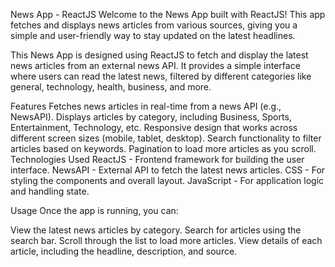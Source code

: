 News App - ReactJS
Welcome to the News App built with ReactJS! This app fetches and displays news articles from various sources, giving you a simple and user-friendly way to stay updated on the latest headlines.

This News App is designed using ReactJS to fetch and display the latest news articles from an external news API. It provides a simple interface where users can read the latest news, filtered by different categories like general, technology, health, business, and more.

Features
Fetches news articles in real-time from a news API (e.g., NewsAPI).
Displays articles by category, including Business, Sports, Entertainment, Technology, etc.
Responsive design that works across different screen sizes (mobile, tablet, desktop).
Search functionality to filter articles based on keywords.
Pagination to load more articles as you scroll.
Technologies Used
ReactJS - Frontend framework for building the user interface.
NewsAPI - External API to fetch the latest news articles.
CSS - For styling the components and overall layout.
JavaScript - For application logic and handling state.

Usage
Once the app is running, you can:

View the latest news articles by category.
Search for articles using the search bar.
Scroll through the list to load more articles.
View details of each article, including the headline, description, and source.